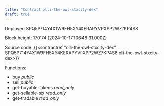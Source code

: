 ```yaml
---
title: "Contract olli-the-owl-stxcity-dex"
draft: true
---
```

Deployer: SPQ5P714Y4X1W9FH5XY4KERAPYVPXPP2WZ7KP4S8


 



Block height: 170174 (2024-10-17T06:48:31.000Z)

Source code: {{<contractref "olli-the-owl-stxcity-dex" SPQ5P714Y4X1W9FH5XY4KERAPYVPXPP2WZ7KP4S8 olli-the-owl-stxcity-dex>}}

Functions:

* buy _public_
* sell _public_
* get-buyable-tokens _read_only_
* get-sellable-stx _read_only_
* get-tradable _read_only_
